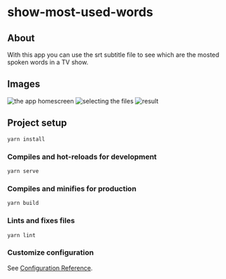 # show-most-used-words

## About
With this app you can use the srt subtitle file to see which are the mosted spoken words in a TV show. 

## Images
![the app homescreen](https://i.ibb.co/rQ7F8qR/Screenshot-20200524-210423.png)
![selecting the files](https://i.ibb.co/pvYKvwP/Screenshot-20200524-210543.png)
![result](https://i.ibb.co/gFJWQZH/Screenshot-20200524-210629.png)

## Project setup
```
yarn install
```

### Compiles and hot-reloads for development
```
yarn serve
```

### Compiles and minifies for production
```
yarn build
```

### Lints and fixes files
```
yarn lint
```

### Customize configuration
See [Configuration Reference](https://cli.vuejs.org/config/).
